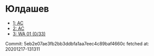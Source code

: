 # Юлдашев
- [1: AC](1.md)
- [2: AC](2.md)
- [3: WA 01 (0/33)](3.md)

Commit: 5eb2e07ae3fb2bb3ddbfa1aa7eec4c89baf4660c
 fetched at: 20201217-131311
